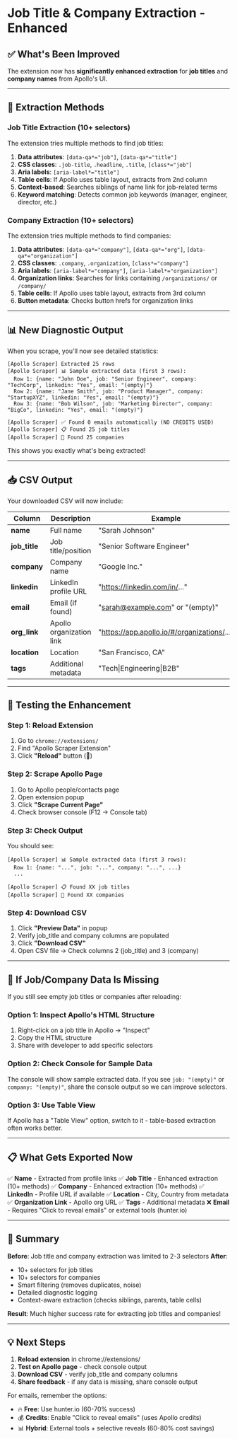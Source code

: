# Job Title & Company Extraction - Enhanced

## ✅ What's Been Improved

The extension now has **significantly enhanced extraction** for **job titles** and **company names** from Apollo's UI.

---

## 🎯 Extraction Methods

### **Job Title Extraction (10+ selectors)**

The extension tries multiple methods to find job titles:

1. **Data attributes**: `[data-qa*="job"]`, `[data-qa*="title"]`
2. **CSS classes**: `.job-title`, `.headline`, `.title`, `[class*="job"]`
3. **Aria labels**: `[aria-label*="title"]`
4. **Table cells**: If Apollo uses table layout, extracts from 2nd column
5. **Context-based**: Searches siblings of name link for job-related terms
6. **Keyword matching**: Detects common job keywords (manager, engineer, director, etc.)

### **Company Extraction (10+ selectors)**

The extension tries multiple methods to find companies:

1. **Data attributes**: `[data-qa*="company"]`, `[data-qa*="org"]`, `[data-qa*="organization"]`
2. **CSS classes**: `.company`, `.organization`, `[class*="company"]`
3. **Aria labels**: `[aria-label*="company"]`, `[aria-label*="organization"]`
4. **Organization links**: Searches for links containing `/organizations/` or `/company/`
5. **Table cells**: If Apollo uses table layout, extracts from 3rd column
6. **Button metadata**: Checks button hrefs for organization links

---

## 📊 New Diagnostic Output

When you scrape, you'll now see detailed statistics:

```
[Apollo Scraper] Extracted 25 rows
[Apollo Scraper] 📊 Sample extracted data (first 3 rows):
  Row 1: {name: "John Doe", job: "Senior Engineer", company: "TechCorp", linkedin: "Yes", email: "(empty)"}
  Row 2: {name: "Jane Smith", job: "Product Manager", company: "StartupXYZ", linkedin: "Yes", email: "(empty)"}
  Row 3: {name: "Bob Wilson", job: "Marketing Director", company: "BigCo", linkedin: "Yes", email: "(empty)"}
  
[Apollo Scraper] ✅ Found 0 emails automatically (NO CREDITS USED)
[Apollo Scraper] 📋 Found 25 job titles
[Apollo Scraper] 🏢 Found 25 companies
```

This shows you exactly what's being extracted!

---

## 📥 CSV Output

Your downloaded CSV will now include:

| Column | Description | Example |
|--------|-------------|---------|
| **name** | Full name | "Sarah Johnson" |
| **job_title** | Job title/position | "Senior Software Engineer" |
| **company** | Company name | "Google Inc." |
| **linkedin** | LinkedIn profile URL | "https://linkedin.com/in/..." |
| **email** | Email (if found) | "sarah@example.com" or "(empty)" |
| **org_link** | Apollo organization link | "https://app.apollo.io/#/organizations/..." |
| **location** | Location | "San Francisco, CA" |
| **tags** | Additional metadata | "Tech\|Engineering\|B2B" |

---

## 🧪 Testing the Enhancement

### **Step 1: Reload Extension**

1. Go to `chrome://extensions/`
2. Find "Apollo Scraper Extension"
3. Click **"Reload"** button (🔄)

### **Step 2: Scrape Apollo Page**

1. Go to Apollo people/contacts page
2. Open extension popup
3. Click **"Scrape Current Page"**
4. Check browser console (F12 → Console tab)

### **Step 3: Check Output**

You should see:

```
[Apollo Scraper] 📊 Sample extracted data (first 3 rows):
  Row 1: {name: "...", job: "...", company: "...", ...}
  ...
  
[Apollo Scraper] 📋 Found XX job titles
[Apollo Scraper] 🏢 Found XX companies
```

### **Step 4: Download CSV**

1. Click **"Preview Data"** in popup
2. Verify job_title and company columns are populated
3. Click **"Download CSV"**
4. Open CSV file → Check columns 2 (job_title) and 3 (company)

---

## 🔧 If Job/Company Data Is Missing

If you still see empty job titles or companies after reloading:

### **Option 1: Inspect Apollo's HTML Structure**

1. Right-click on a job title in Apollo → "Inspect"
2. Copy the HTML structure
3. Share with developer to add specific selectors

### **Option 2: Check Console for Sample Data**

The console will show sample extracted data. If you see `job: "(empty)"` or `company: "(empty)"`, share the console output so we can improve selectors.

### **Option 3: Use Table View**

If Apollo has a "Table View" option, switch to it - table-based extraction often works better.

---

## 📋 What Gets Exported Now

✅ **Name** - Extracted from profile links
✅ **Job Title** - Enhanced extraction (10+ methods)
✅ **Company** - Enhanced extraction (10+ methods)
✅ **LinkedIn** - Profile URL if available
✅ **Location** - City, Country from metadata
✅ **Organization Link** - Apollo org URL
✅ **Tags** - Additional metadata
❌ **Email** - Requires "Click to reveal emails" or external tools (hunter.io)

---

## 🎉 Summary

**Before**: Job title and company extraction was limited to 2-3 selectors
**After**: 
- 10+ selectors for job titles
- 10+ selectors for companies
- Smart filtering (removes duplicates, noise)
- Detailed diagnostic logging
- Context-aware extraction (checks siblings, parents, table cells)

**Result**: Much higher success rate for extracting job titles and companies!

---

## 💡 Next Steps

1. **Reload extension** in chrome://extensions/
2. **Test on Apollo page** - check console output
3. **Download CSV** - verify job_title and company columns
4. **Share feedback** - if any data is missing, share console output

For emails, remember the options:
- 🔥 **Free**: Use hunter.io (60-70% success)
- 💰 **Credits**: Enable "Click to reveal emails" (uses Apollo credits)
- 📊 **Hybrid**: External tools + selective reveals (60-80% cost savings)
